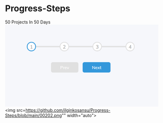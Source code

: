 # Progress-Steps
50 Projects In 50 Days
<img src="https://github.com/ilginkosansu/Progress-Steps/blob/main/00201.png" width="auto">
<img src=https://github.com/ilginkosansu/Progress-Steps/blob/main/00202.png"" width="auto">
